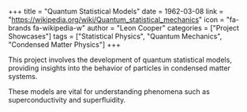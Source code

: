+++
title = "Quantum Statistical Models"
date = 1962-03-08
link = "https://wikipedia.org/wiki/Quantum_statistical_mechanics"
icon = "fa-brands fa-wikipedia-w"
author = "Leon Cooper"
categories = ["Project Showcases"]
tags = ["Statistical Physics", "Quantum Mechanics", "Condensed Matter Physics"]
+++

This project involves the development of quantum statistical models, providing insights into the behavior of particles in condensed matter systems.

<!--more-->

These models are vital for understanding phenomena such as superconductivity and superfluidity.
